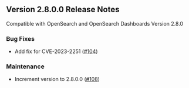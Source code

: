 ## Version 2.8.0.0 Release Notes
Compatible with OpenSearch and OpenSearch Dashboards Version 2.8.0

### Bug Fixes
* Add fix for CVE-2023-2251 ([#104](https://github.com/opensearch-project/dashboards-reporting/pull/104))

### Maintenance
* Increment version to 2.8.0.0 ([#108](https://github.com/opensearch-project/dashboards-reporting/pull/108))
